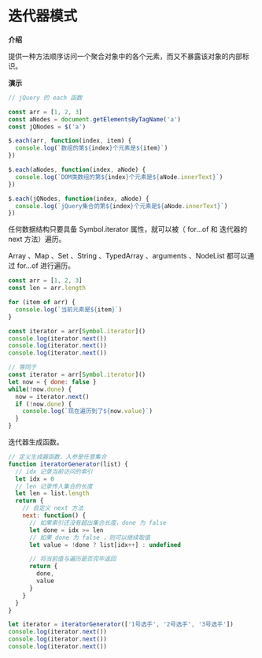# 迭代器模式

**介绍**

提供一种方法顺序访问一个聚合对象中的各个元素，而又不暴露该对象的内部标识。

**演示**

```js
// jQuery 的 each 函数

const arr = [1, 2, 3]
const aNodes = document.getElementsByTagName('a')
const jQNodes = $('a')

$.each(arr, function(index, item) {
  console.log(`数组的第${index}个元素是${item}`)
})

$.each(aNodes, function(index, aNode) {
  console.log(`DOM类数组的第${index}个元素是${aNode.innerText}`)
})

$.each(jQNodes, function(index, aNode) {
  console.log(`jQuery集合的第${index}个元素是${aNode.innerText}`)
})
```

任何数据结构只要具备 Symbol.iterator 属性，就可以被（ for...of 和 迭代器的 next 方法）遍历。

Array 、Map 、Set 、String 、TypedArray 、arguments 、NodeList 都可以通过 for...of 进行遍历。

```js
const arr = [1, 2, 3]
const len = arr.length

for (item of arr) {
  console.log(`当前元素是${item}`)
}

const iterator = arr[Symbol.iterator]()
console.log(iterator.next())
console.log(iterator.next())
console.log(iterator.next())
```

```js
// 等同于
const iterator = arr[Symbol.iterator]()
let now = { done: false }
while(!now.done) {
  now = iterator.next()
  if (!now.done) {
    console.log(`现在遍历到了${now.value}`)
  }
}
```



迭代器生成函数。

```js
// 定义生成器函数，入参是任意集合
function iteratorGenerator(list) {
  // idx 记录当前访问的索引
  let idx = 0
  // len 记录传入集合的长度
  let len = list.length
  return {
    // 自定义 next 方法
    next: function() {
      // 如果索引还没有超出集合长度，done 为 false
      let done = idx >= len
      // 如果 done 为 false ，则可以继续取值
      let value = !done ? list[idx++] : undefined

      // 将当前值与遍历是否完毕返回
      return {
        done,
        value
      }
    }
  }
}

let iterator = iteratorGenerator(['1号选手', '2号选手', '3号选手'])
console.log(iterator.next())
console.log(iterator.next())
console.log(iterator.next())
```

